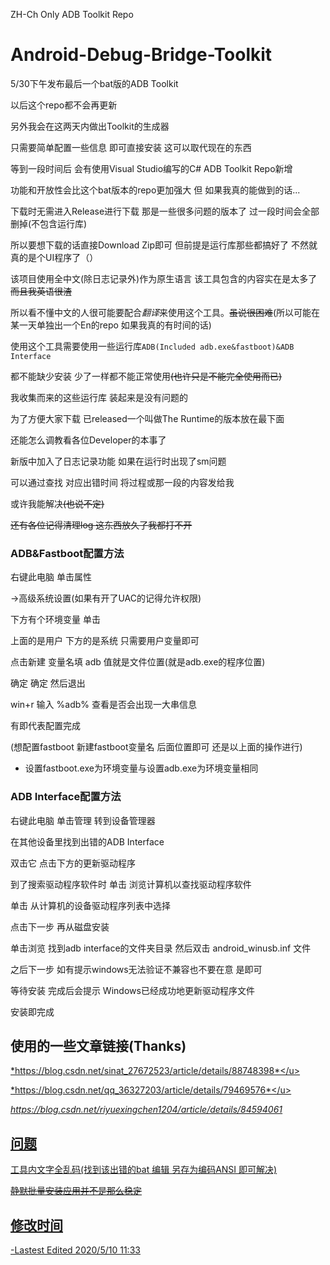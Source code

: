 ZH-Ch Only ADB Toolkit Repo

# Android-Debug-Bridge-Toolkit

5/30下午发布最后一个bat版的ADB Toolkit

以后这个repo都不会再更新

另外我会在这两天内做出Toolkit的生成器

只需要简单配置一些信息 即可直接安装 这可以取代现在的东西

等到一段时间后 会有使用Visual Studio编写的C# ADB Toolkit Repo新增

功能和开放性会比这个bat版本的repo更加强大 但 如果我真的能做到的话...

下载时无需进入Release进行下载 那是一些很多问题的版本了 过一段时间会全部删掉(不包含运行库)

所以要想下载的话直接Download Zip即可 但前提是运行库那些都搞好了 不然就真的是个UI程序了（）

该项目使用全中文(除日志记录外)作为原生语言  该工具包含的内容实在是太多了 ~~而且我英语很渣~~

所以看不懂中文的人很可能要配合*翻译*来使用这个工具。~~虽说很困难~~(所以可能在某一天单独出一个En的repo 如果我真的有时间的话)

使用这个工具需要使用一些运行库`ADB(Included adb.exe&fastboot)&ADB Interface`

都不能缺少安装 少了一样都不能正常使用~~(也许只是不能完全使用而已)~~

我收集而来的这些运行库 装起来是没有问题的

为了方便大家下载 已released一个叫做The Runtime的版本放在最下面

还能怎么调教看各位Developer的本事了

新版中加入了日志记录功能 如果在运行时出现了sm问题

可以通过查找 对应出错时间 将过程或那一段的内容发给我

或许我能解决~~(也说不定)~~

~~还有各位记得清理log 这东西放久了我都打不开~~



### ADB&Fastboot配置方法

右键此电脑 单击属性 

→高级系统设置(如果有开了UAC的记得允许权限)

下方有个环境变量 单击

上面的是用户 下方的是系统 只需要用户变量即可

点击新建 变量名填 adb 值就是文件位置(就是adb.exe的程序位置)

确定 确定 然后退出

win+r 输入 %adb% 查看是否会出现一大串信息

有即代表配置完成

(想配置fastboot 新建fastboot变量名 后面位置即可 还是以上面的操作进行)

* 设置fastboot.exe为环境变量与设置adb.exe为环境变量相同

  

### ADB Interface配置方法

右键此电脑 单击管理 转到设备管理器

在其他设备里找到出错的ADB Interface

双击它 点击下方的更新驱动程序

到了搜索驱动程序软件时 单击 浏览计算机以查找驱动程序软件

单击 从计算机的设备驱动程序列表中选择

点击下一步 再从磁盘安装

单击浏览 找到adb interface的文件夹目录 然后双击 android_winusb.inf 文件

之后下一步 如有提示windows无法验证不兼容也不要在意 是即可

等待安装 完成后会提示 Windows已经成功地更新驱动程序文件

安装即完成



## 使用的一些文章链接(Thanks)

<u>*https://blog.csdn.net/sinat_27672523/article/details/88748398*</u>

<u>*https://blog.csdn.net/qq_36327203/article/details/79469576*</u>

<u>*https://blog.csdn.net/riyuexingchen1204/article/details/84594061</u>*

## 问题

工具内文字全乱码(找到该出错的bat 编辑 另存为编码ANSI 即可解决)

~~静默批量安装应用并不是那么稳定~~

## 修改时间

-Lastest Edited 2020/5/10 11:33
